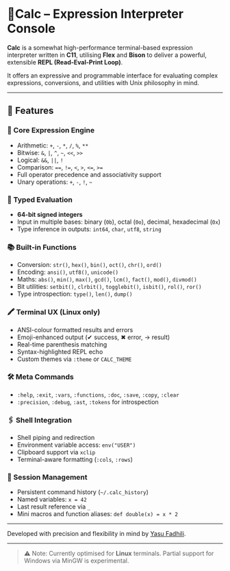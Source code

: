 
# 🧮Calc – Expression Interpreter Console

**Calc** is a somewhat high-performance terminal-based expression interpreter written in **C11**, utilising **Flex** and **Bison** to deliver a powerful, extensible **REPL (Read-Eval-Print Loop)**. 

It offers an expressive and programmable interface for evaluating complex expressions, conversions, and utilities with Unix philosophy in mind.

---

## 📌 Features

### 🔧 Core Expression Engine
- Arithmetic: `+`, `-`, `*`, `/`, `%`, `**`
- Bitwise: `&`, `|`, `^`, `~`, `<<`, `>>`
- Logical: `&&`, `||`, `!`
- Comparison: `==`, `!=`, `<`, `>`, `<=`, `>=`
- Full operator precedence and associativity support
- Unary operations: `+`, `-`, `!`, `~`

### 🧠 Typed Evaluation
- **64-bit signed integers**
- Input in multiple bases: binary (`0b`), octal (`0o`), decimal, hexadecimal (`0x`)
- Type inference in outputs: `int64`, `char`, `utf8`, `string`

### 📚 Built-in Functions
- Conversion: `str()`, `hex()`, `bin()`, `oct()`, `chr()`, `ord()`
- Encoding: `ansi()`, `utf8()`, `unicode()`
- Maths: `abs()`, `min()`, `max()`, `gcd()`, `lcm()`, `fact()`, `mod()`, `divmod()`
- Bit utilities: `setbit()`, `clrbit()`, `togglebit()`, `isbit()`, `rol()`, `ror()`
- Type introspection: `type()`, `len()`, `dump()`

### 🖍 Terminal UX (Linux only)
- ANSI-colour formatted results and errors
- Emoji-enhanced output (✔ success, ✖ error, → result)
- Real-time parenthesis matching
- Syntax-highlighted REPL echo
- Custom themes via `:theme` or `CALC_THEME`

### 🛠 Meta Commands
- `:help`, `:exit`, `:vars`, `:functions`, `:doc`, `:save`, `:copy`, `:clear`
- `:precision`, `:debug`, `:ast`, `:tokens` for introspection

### 🖇 Shell Integration
- Shell piping and redirection
- Environment variable access: `env("USER")`
- Clipboard support via `xclip`
- Terminal-aware formatting (`:cols`, `:rows`)

### 🧾 Session Management
- Persistent command history (`~/.calc_history`)
- Named variables: `x = 42`
- Last result reference via `_`
- Mini macros and function aliases: `def double(x) = x * 2`

---

Developed with precision and flexibility in mind by [Yasu Fadhili](https://github.com/yasufadhili).

---

> ⚠️ Note: Currently optimised for **Linux** terminals. Partial support for Windows via MinGW is experimental.
